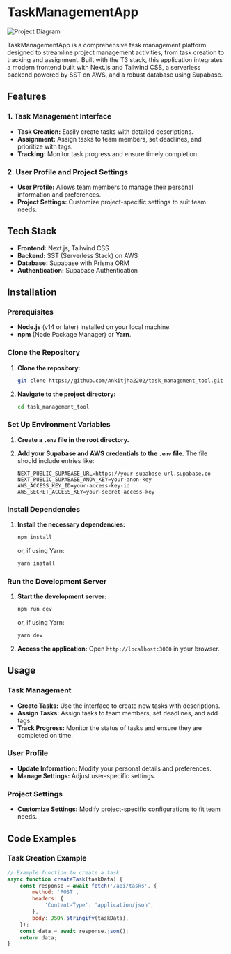 # TaskManagementApp

![Project Diagram](https://i.postimg.cc/8c5FDRhs/Image-25-08-24-at-12-52-AM.jpg)

TaskManagementApp is a comprehensive task management platform designed to streamline project management activities, from task creation to tracking and assignment. Built with the T3 stack, this application integrates a modern frontend built with Next.js and Tailwind CSS, a serverless backend powered by SST on AWS, and a robust database using Supabase.

## Features

### 1. Task Management Interface
- **Task Creation:** Easily create tasks with detailed descriptions.
- **Assignment:** Assign tasks to team members, set deadlines, and prioritize with tags.
- **Tracking:** Monitor task progress and ensure timely completion.

### 2. User Profile and Project Settings
- **User Profile:** Allows team members to manage their personal information and preferences.
- **Project Settings:** Customize project-specific settings to suit team needs.

## Tech Stack

- **Frontend:** Next.js, Tailwind CSS
- **Backend:** SST (Serverless Stack) on AWS
- **Database:** Supabase with Prisma ORM
- **Authentication:** Supabase Authentication

## Installation

### Prerequisites

- **Node.js** (v14 or later) installed on your local machine.
- **npm** (Node Package Manager) or **Yarn**.

### Clone the Repository

1. **Clone the repository:**
    ```bash
    git clone https://github.com/Ankitjha2202/task_management_tool.git
    ```

2. **Navigate to the project directory:**
    ```bash
    cd task_management_tool
    ```

### Set Up Environment Variables

1. **Create a `.env` file in the root directory.**

2. **Add your Supabase and AWS credentials to the `.env` file.** The file should include entries like:
    ```env
    NEXT_PUBLIC_SUPABASE_URL=https://your-supabase-url.supabase.co
    NEXT_PUBLIC_SUPABASE_ANON_KEY=your-anon-key
    AWS_ACCESS_KEY_ID=your-access-key-id
    AWS_SECRET_ACCESS_KEY=your-secret-access-key
    ```

### Install Dependencies

1. **Install the necessary dependencies:**
    ```bash
    npm install
    ```
    or, if using Yarn:
    ```bash
    yarn install
    ```

### Run the Development Server

1. **Start the development server:**
    ```bash
    npm run dev
    ```
    or, if using Yarn:
    ```bash
    yarn dev
    ```

2. **Access the application:**
    Open `http://localhost:3000` in your browser.

## Usage

### Task Management

- **Create Tasks:** Use the interface to create new tasks with descriptions.
- **Assign Tasks:** Assign tasks to team members, set deadlines, and add tags.
- **Track Progress:** Monitor the status of tasks and ensure they are completed on time.

### User Profile

- **Update Information:** Modify your personal details and preferences.
- **Manage Settings:** Adjust user-specific settings.

### Project Settings

- **Customize Settings:** Modify project-specific configurations to fit team needs.

## Code Examples

### Task Creation Example

```javascript
// Example function to create a task
async function createTask(taskData) {
    const response = await fetch('/api/tasks', {
        method: 'POST',
        headers: {
            'Content-Type': 'application/json',
        },
        body: JSON.stringify(taskData),
    });
    const data = await response.json();
    return data;
}
